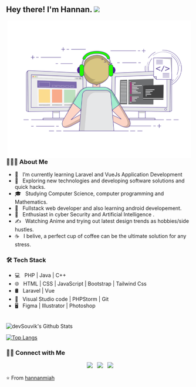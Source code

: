 <h2> Hey there! I'm Hannan. <img src="https://github.com/souvikguria98/souvikguria98/blob/master/Hi.gif" width="25"></h2>
<img align="right" alt="GIF" src="https://raw.githubusercontent.com/devSouvik/devSouvik/master/gif3.gif" width="500"/>

<h3> 👨🏻‍💻 About Me </h3>

- 🔭 &nbsp; I’m currently learning Laravel and VueJs Application Development
- 🤔 &nbsp; Exploring new technologies and developing software solutions and quick hacks.
- 🎓 &nbsp; Studying Computer Science, computer programming and Mathematics.
- 💼 &nbsp; Fullstack web developer and also learning android developement.
- 🌱 &nbsp; Enthusiast in cyber Security and Artificial Intelligence .
- ✍️ &nbsp; Watching Anime and trying out latest design trends as hobbies/side hustles.
- ☕ &nbsp; I belive, a perfect cup of coffee can be the ultimate solution for any stress. 

<h3>🛠 Tech Stack</h3>

- 💻 &nbsp; PHP | Java | C++  
- 🌐 &nbsp; HTML | CSS | JavaScript | Bootstrap | Tailwind Css
- 🛢 &nbsp; Laravel | Vue 
- 🔧 &nbsp; Visual Studio code | PHPStorm | Git
- 🖥 &nbsp; Figma | Illustrator | Photoshop 

<br>

<img align="center" src="https://github-readme-stats.vercel.app/api?username=hannanmiah&include_all_commits=true&count_private=true&show_icons=true&line_height=20&title_color=7A7ADB&icon_color=2234AE&text_color=D3D3D3&bg_color=0,000000,130F40" alt="devSouvik's Github Stats">

</br>

[![Top Langs](https://github-readme-stats.vercel.app/api/top-langs/?username=hannanmiah&layout=compact&text_color=daf7dc&bg_color=151515)](https://github.com/hannanmiah/github-readme-stats)


<h3> 🤝🏻 Connect with Me </h3>

<p align="center">
&nbsp; <a href="https://fb.me/dark.d3vi1" target="_blank" rel="noopener noreferrer"><img src="https://img.icons8.com/plasticine/100/000000/facebook.png" width="50" /></a>  
&nbsp; <a href="https://www.linkedin.com/in/hannan-miah-57433a152/" target="_blank" rel="noopener noreferrer"><img src="https://img.icons8.com/plasticine/100/000000/linkedin.png" width="50" /></a>
&nbsp; <a href="mailto:hannanhridoy@gmail.com" target="_blank" rel="noopener noreferrer"><img src="https://img.icons8.com/plasticine/100/000000/gmail.png"  width="50" /></a>
</p>

⭐️ From [hannanmiah](https://github.com/hannanmiah)
